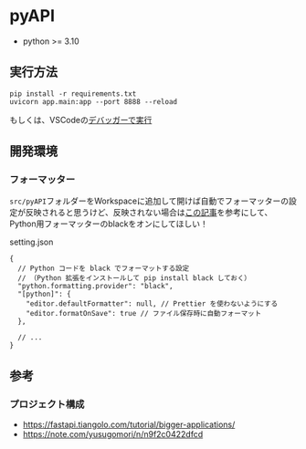 # pyAPI

- python >= 3.10


## 実行方法
```
pip install -r requirements.txt
uvicorn app.main:app --port 8888 --reload
```
もしくは、VSCodeの[デバッガーで実行](https://fastapi.tiangolo.com/ja/tutorial/debugging/)


## 開発環境

### フォーマッター
`src/pyAPI`フォルダーをWorkspaceに追加して開けば自動でフォーマッターの設定が反映されると思うけど、反映されない場合は[この記事](https://maku.blog/p/4oybku6/)を参考にして、Python用フォーマッターのblackをオンにしてほしい！

setting.json
```
{
  // Python コードを black でフォーマットする設定
  // （Python 拡張をインストールして pip install black しておく）
  "python.formatting.provider": "black",
  "[python]": {
    "editor.defaultFormatter": null, // Prettier を使わないようにする
    "editor.formatOnSave": true // ファイル保存時に自動フォーマット
  },

  // ...
}
```


## 参考

### プロジェクト構成
- https://fastapi.tiangolo.com/tutorial/bigger-applications/
- https://note.com/yusugomori/n/n9f2c0422dfcd
